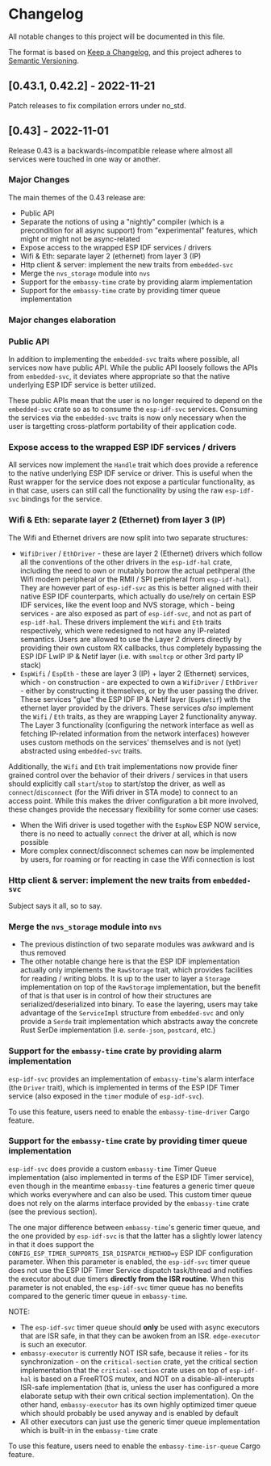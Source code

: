 # Changelog

All notable changes to this project will be documented in this file.

The format is based on [Keep a Changelog](https://keepachangelog.com/en/1.0.0/),
and this project adheres to [Semantic Versioning](https://semver.org/spec/v2.0.0.html).

## [0.43.1, 0.42.2] - 2022-11-21

Patch releases to fix compilation errors under no_std.

## [0.43] - 2022-11-01

Release 0.43 is a backwards-incompatible release where almost all services were touched in one way or another.

### Major Changes

The main themes of the 0.43 release are:
* Public API
* Separate the notions of using a "nightly" compiler (which is a precondition for all async support) from "experimental" features, which might or might not be async-related
* Expose access to the wrapped ESP IDF services / drivers
* Wifi & Eth: separate layer 2 (ethernet) from layer 3 (IP)
* Http client & server: implement the new traits from `embedded-svc`
* Merge the `nvs_storage` module into `nvs`
* Support for the `embassy-time` crate by providing alarm implementation
* Support for the `embassy-time` crate by providing timer queue implementation

### Major changes elaboration

### Public API

In addition to implementing the `embedded-svc` traits where possible, all services now have public API. While the public API loosely follows the APIs from `embedded-svc`, it deviates where appropriate so that the native underlying ESP IDF service is better utilized.

These public APIs mean that the user is no longer required to depend on the `embedded-svc` crate so as to consume the `esp-idf-svc` services.
Consuming the services via the `embedded-svc` traits is now only necessary when the user is targetting cross-platform portability of their application code.

### Expose access to the wrapped ESP IDF services / drivers

All services now implement the `Handle` trait which does provide a reference to the native underlying ESP IDF service or driver. This is useful when the Rust wrapper for the service does not expose a particular functionality, as in that case, users can still call the functionality by using the raw `esp-idf-svc` bindings for the service.

### Wifi & Eth: separate layer 2 (Ethernet) from layer 3 (IP)

The Wifi and Ethernet drivers are now split into two separate structures:
* `WifiDriver` / `EthDriver` - these are layer 2 (Ethernet) drivers which follow all the conventions of the other drivers in the `esp-idf-hal` crate, including the need to own or mutably borrow the actual petihperal (the Wifi modem peripheral or the RMII / SPI peripheral from `esp-idf-hal`). They are however part of `esp-idf-svc` as this is better aligned with their native ESP IDF counterparts, which actually do use/rely on certain ESP IDF services, like the event loop and NVS storage, which - being services - are also exposed as part of `esp-idf-svc`, and not as part of `esp-idf-hal`. These drivers implement the `Wifi` and `Eth` traits respectively, which were redesigned to not have any IP-related semantics. Users are allowed to use the Layer 2 drivers directly by providing their own custom RX callbacks, thus completely bypassing the ESP IDF LwIP IP & Netif layer (i.e. with `smoltcp` or other 3rd party IP stack)
* `EspWifi` / `EspEth` - these are layer 3 (IP) + layer 2 (Ethernet) services, which - on construction - are expected to own a `WifiDriver` / `EthDriver` - either by constructing it themselves, or by the user passing the driver. These services "glue" the ESP IDF IP & Netif layer (`EspNetif`) with the ethernet layer provided by the drivers. These services *also* implement the `Wifi` / `Eth` traits, as they are wrapping Layer 2 functionality anyway. The Layer 3 functionality (configuring the network interface as well as fetching IP-related information from the network interfaces) however uses custom methods on the services' themselves and is not (yet) abstracted using `embedded-svc` traits.

Additionally, the `Wifi` and `Eth` trait implementations now provide finer grained control over the behavior of their drivers / services in that users should explicitly call `start`/`stop` to start/stop the driver, as well as `connect`/`disconnect` (for the Wifi driver in STA mode) to connect to an access point. While this makes the driver configuration a bit more involved, these changes provide the necessary flexibility for some corner use cases:
* When the Wifi driver is used together with the `EspNow` ESP NOW service, there is no need to actually `connect` the driver at all, which is now possible
* More complex connect/disconnect schemes can now be implemented by users, for roaming or for reacting in case the Wifi connection is lost

### Http client & server: implement the new traits from `embedded-svc`

Subject says it all, so to say.

### Merge the `nvs_storage` module into `nvs`

* The previous distinction of two separate modules was awkward and is thus removed
* The other notable change here is that the ESP IDF implementation actually only implements the `RawStorage` trait, which provides facilities for reading / writing blobs. It is up to the user to layer a `Storage` implementation on top of the `RawStorage` implementation, but the benefit of that is that user is in control of how their structures are serialized/deserialized into binary. To ease the layering, users may take advantage of the `ServiceImpl` structure from `embedded-svc` and only provide a `Serde` trait implementation which abstracts away the concrete Rust SerDe implementation (i.e. `serde-json`, `postcard`, etc.)

### Support for the `embassy-time` crate by providing alarm implementation

`esp-idf-svc` provides an implementation of `embassy-time`'s alarm interface (the `Driver` trait), which is implemented in terms of the ESP IDF Timer service (also exposed in the `timer` module of `esp-idf-svc`). 

To use this feature, users need to enable the `embassy-time-driver` Cargo feature.

### Support for the `embassy-time` crate by providing timer queue implementation

`esp-idf-svc` does provide a custom `embassy-time` Timer Queue implementation (also implemented in terms of the ESP IDF Timer service), even though in the meantime `embassy-time` features a generic timer queue which works everywhere and can also be used. This custom timer queue does not rely on the alarms interface provided by the `embassy-time` crate (see the previous section).

The one major difference between `embassy-time`'s generic timer queue, and the one provided by `esp-idf-svc` is that the latter has a slightly lower latency in that it does support the `CONFIG_ESP_TIMER_SUPPORTS_ISR_DISPATCH_METHOD=y` ESP IDF configuration parameter. When this parameter is enabled, the `esp-idf-svc` timer queue does not use the ESP IDF Timer Service dispatch task/thread and notifies the executor about due timers **directly from the ISR routine**. When this parameter is not enabled, the `esp-idf-svc` timer queue has no benefits compared to the generic timer queue in `embassy-time`.

NOTE: 
* The `esp-idf-svc` timer queue should **only** be used with async executors that are ISR safe, in that they can be awoken from an ISR. `edge-executor` is such an executor.
* `embassy-executor` is currently NOT ISR safe, because it relies - for its synchronization - on the `critical-section` crate, yet the critical section implementation that the `critical-section` crate uses on top of `esp-idf-hal` is based on a FreeRTOS mutex, and NOT on a disable-all-interupts ISR-safe implementation (that is, unless the user has configured a more elaborate setup with their own critical section implementation). On the other hand, `embassy-executor` has its own highly optimized timer queue which should probably be used anyway and is enabled by default
* All other executors can just use the generic timer queue implementation which is built-in in the `embassy-time` crate

To use this feature, users need to enable the `embassy-time-isr-queue` Cargo feature.
